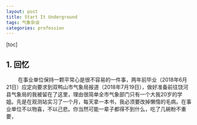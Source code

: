 ```yaml
---
layout: post
title: Start It Underground
tags: 气象杂谈
categories: profession
---
```

[toc]
## 1. 回忆
&nbsp;&emsp;&emsp;在事业单位保持一颗平常心是很不容易的一件事，两年前毕业（2018年6月21日）应定向要求到双鸭山市气象局报道（2018年7月19日），做好准备前往饶河县气象局的我被留在了这里，理由很简单全市气象部门只有一个大我20岁的学姐。先是在观测站实习了一个月，每天拿一本书，我必须要改掉懒惰的毛病。在事业单位不以物喜，不以己悲。你当然可能一辈子都得不到什么，吃了几碗粉不重要，